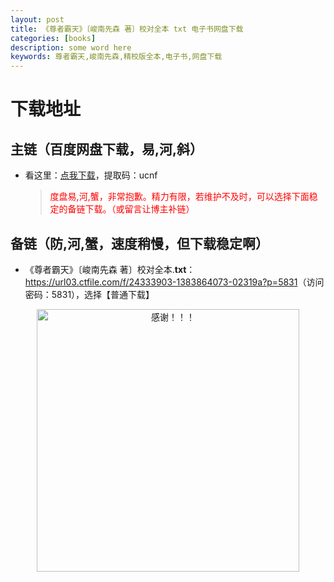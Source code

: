 ```yaml
---
layout: post
title: 《尊者霸天》〔峻南先森 著〕校对全本 txt 电子书网盘下载
categories: [books]
description: some word here
keywords: 尊者霸天,峻南先森,精校版全本,电子书,网盘下载
---
```


# 下载地址

## 主链（百度网盘下载，易,河,斜）

- 看这里：[点我下载](https://pan.baidu.com/s/1iMXUbSbtZQZjDcqDmnWUyw?pwd=ucnf)，提取码：ucnf

  > <p style="color:red" >度盘易,河,蟹，非常抱歉。精力有限，若维护不及时，可以选择下面稳定的备链下载。（或留言让博主补链）</p>

## 备链（防,河,蟹，速度稍慢，但下载稳定啊）

- 《尊者霸天》〔峻南先森 著〕校对全本.**txt**：<https://url03.ctfile.com/f/24333903-1383864073-02319a?p=5831>（访问密码：5831），选择【普通下载】

<div align="center"><img src="https://pic.imgdb.cn/item/6707df6bd29ded1a8ce37031.gif" alt="感谢！！！" width="420px" height="auto"/></div>
